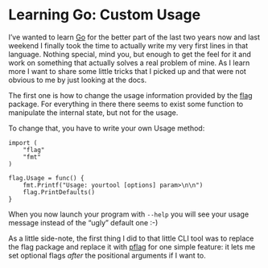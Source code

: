 # Learning Go: Custom Usage

I’ve wanted to learn [Go][golang] for the better part of the last two years now and last weekend I finally took the time to actually write my very first lines in that language. Nothing special, mind you, but enough to get the feel for it and work on something that actually solves a real problem of mine. As I learn more I want to share some little tricks that I picked up and that were not obvious to me by just looking at the docs.

The first one is how to change the usage information provided by the [flag][] package. For everything in there there seems to exist some function to manipulate the internal state, but not for the usage.

To change that, you have to write your own Usage method:

```
import (
    "flag"
    "fmt"
)

flag.Usage = func() {
    fmt.Printf("Usage: yourtool [options] param>\n\n")
    flag.PrintDefaults()
}
```

When you now launch your program with `--help` you will see your usage message instead of the “ugly” default one :-)

As a little side-note, the first thing I did to that little CLI tool was to replace the flag package and replace it with [pflag][] for one simple feature: it lets me set optional flags *after* the positional arguments if I want to.

[flag]: http://golang.org/pkg/flag/
[pflag]: https://github.com/ogier/pflag
[golang]: http://golang.org/
